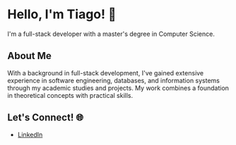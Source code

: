 
# Hello, I'm Tiago! 👋

I'm a full-stack developer with a master's degree in Computer Science.

## About Me
With a background in full-stack development, I've gained extensive experience in software engineering, databases, and information systems through my academic studies and projects. 
My work combines a foundation in theoretical concepts with practical skills.

## Let's Connect! 🌐

- [LinkedIn](https://www.linkedin.com/in/tiago-rodrigues-5ba2112b5)
